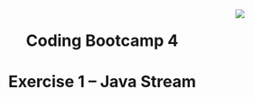 <img align="right" src="http://s.4cdn.org/image/title/105.gif">
<h1 align="center">Coding Bootcamp 4 </h1>
<h1 align="center">Exercise 1 – Java Stream </h1>
</br></br>

